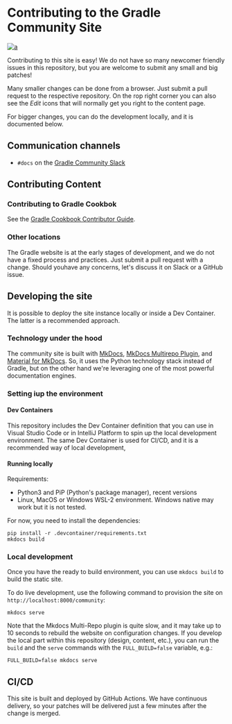 # Contributing to the Gradle Community Site

[![a](https://img.shields.io/badge/slack-%23docs-brightgreen?style=flat&logo=slack)](./contributing/community-slack.md)

Contributing to this site is easy!
We do not have so many newcomer friendly issues in this repository,
but you are welcome to submit any small and big patches!

Many smaller changes can be done from a browser.
Just submit a pull request to the respective repository.
On the rop right corner you can also see the _Edit_ icons
that will normally get you right to the content page.

For bigger changes, you can do the development locally, and it is documented below.

## Communication channels

- `#docs` on the [Gradle Community Slack](./contributing/community-slack.md)

## Contributing Content

### Contributing to Gradle Cookbok

See the [Gradle Cookbook Contributor Guide](./cookbook/CONTRIBUTING.md).

### Other locations

The Gradle website is at the early stages of development,
and we do not have a fixed process and practices.
Just submit a pull request with a change.
Should youhave any concerns, let's discuss it on Slack or a GitHub issue.

## Developing the site

It is possible to deploy the site instance locally or inside a Dev Container.
The latter is a recommended approach.

### Technology under the hood

The community site is built with [MkDocs](https://www.mkdocs.org/),
[MkDocs Multirepo Plugin](https://github.com/jdoiro3/mkdocs-multirepo-plugin/tree/main),
and [Material for MkDocs](https://squidfunk.github.io/mkdocs-material).
So, it uses the Python technology stack instead of Gradle,
but on the other hand we're leveraging one of the most powerful documentation engines.

### Setting iup the environment

#### Dev Containers

This repository includes the Dev Container definition that you can use in Visual Studio Code or in IntelliJ Platform
to spin up the local development environment.
The same Dev Container is used for CI/CD, and it is a recommended way of local development,

#### Running locally

Requirements:

- Python3 and PiP (Python's package manager), recent versions
- Linux, MacOS or Windows WSL-2 environment.
  Windows native may work but it is not tested.

For now, you need to install the dependencies:

```shell
pip install -r .devcontainer/requirements.txt
mkdocs build
```

### Local development

Once you have the ready to build environment,
you can use `mkdocs build` to build the static site.

To do live development, use the following command to provision the site on `http://localhost:8000/community`:

```shell
mkdocs serve
```

Note that the Mkdocs Multi-Repo plugin is quite slow,
and it may take up to 10 seconds to rebuild the website on configuration changes.
If you develop the local part within this repository (design, content, etc.),
you can run the `build` and the `serve` commands with the `FULL_BUILD=false` variable, e.g.:

```shell
FULL_BUILD=false mkdocs serve
```

## CI/CD

This site is built and deployed by GitHub Actions.
We have continuous delivery, so your patches will be delivered just a few minutes
after the change is merged.
